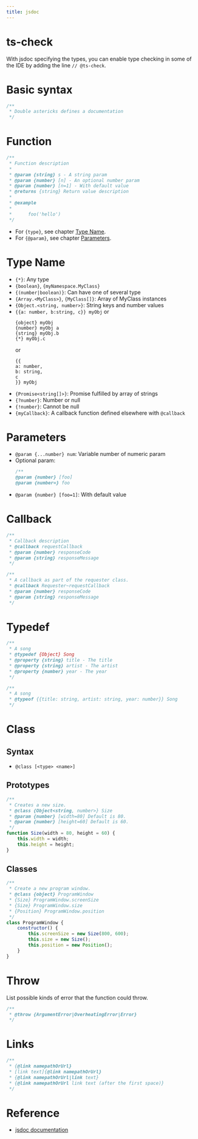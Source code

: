 ```yaml
---
title: jsdoc
---
```


# ts-check

With jsdoc specifying the types, you can enable type checking in some of the IDE
by adding the line `// @ts-check`.

# Basic syntax

```javascript
/**
 * Double astericks defines a documentation
 */
```

# Function

```javascript
/**
 * Function description
 *
 * @param {string} s - A string param
 * @param {number} [n] - An optional number param
 * @param {number} [n=1] - With default value
 * @returns {string} Return value description
 *
 * @example
 *
 *      foo('hello')
 */
```

-   For `{type}`, see chapter [Type Name](#type-name).
-   For `{@param}`, see chapter [Parameters](#parameters).

# Type Name

-   `{*}`: Any type
-   `{boolean}`, `{myNamespace.MyClass}`
-   `{(number|boolean)}`: Can have one of several type
-   `{Array.<MyClass>}`, `{MyClass[]}`: Array of MyClass instances
-   `{Object.<string, number>}`: String keys and number values
-   `{{a: number, b:string, c}} myObj` or
    ```
    {object} myObj
    {number} myObj a
    {string} myObj.b
    {*} myObj.c
    ```
    or
    ```
    {{
    a: number,
    b: string,
    c
    }} myObj
    ```
-   `{Promise<string[]>}`: Promise fulfilled by array of strings
-   `{?number}`: Number or null
-   `{!number}`: Cannot be null
-   `{myCallback}`: A callback function defined elsewhere with `@callback`

# Parameters

-   `@param {...number} num`: Variable number of numeric param
-   Optional param:
    ```javascript
    /**
    @param {number} [foo]
    @param {number=} foo
    ```
-   `@param {number} [foo=1]`: With default value

# Callback

```javascript
/**
 * Callback description
 * @callback requestCallback
 * @param {number} responseCode
 * @param {string} responseMessage
 */
```

```javascript
/**
 * A callback as part of the requester class.
 * @callback Requester~requestCallback
 * @param {number} responseCode
 * @param {string} responseMessage
 */
```

# Typedef

```javascript
/**
 * A song
 * @typedef {Object} Song
 * @property {string} title - The title
 * @property {string} artist - The artist
 * @property {number} year - The year
 */
```

```javascript
/**
 * A song
 * @typeof {{title: string, artist: string, year: number}} Song
 */
```

# Class

## Syntax

-   `@class [<type> <name>]`

## Prototypes

```javascript
/**
 * Creates a new size.
 * @class {Object<string, number>} Size
 * @param {number} [width=80] Default is 80.
 * @param {number} [height=60] Default is 60.
 */
function Size(width = 80, height = 60) {
    this.width = width;
    this.height = height;
}
```

## Classes

```javascript
/**
 * Create a new program window.
 * @class {object} ProgramWindow
 * {Size} ProgramWindow.screenSize
 * {Size} ProgramWindow.size
 * {Position} ProgramWindow.position
 */
class ProgramWindow {
    constructor() {
        this.screenSize = new Size(800, 600);
        this.size = new Size();
        this.position = new Position();
    }
}
```

# Throw

List possible kinds of error that the function could throw.

```javascript
/**
 * @throw {ArgumentError|OverheatingError|Error}
 */
```

# Links

```javascript
/**
 * {@link namepathOrUrl}
 * [link text]{@link namepathOrUrl}
 * {@link namepathOrUrl|link text}
 * {@link namepathOrUrl link text (after the first space)}
 */
```

# Reference

-   [jsdoc documentation](https://jsdoc.app)
